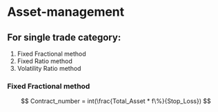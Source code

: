 # Asset-management

## For single trade category:
1. Fixed Fractional method
3. Fixed Ratio method
4. Volatility Ratio method

### Fixed Fractional method
$$ Contract_number = int(\frac{Total_Asset * f\%}{Stop_Loss}) $$
